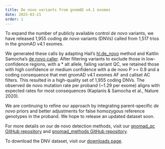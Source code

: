 ```yaml
---
title: De novo variants from gnomAD v4.1 exomes
date: 2025-03-21
order: 1
---
```

To expand the number of publicly available control *de novo* variants, we have released 1,955 coding *de novo* variants (DNVs) called from 1,517 trios in the gnomAD v4.1 exomes.

We generated these calls by adapting Hail’s [hl.de_novo](https://hail.is/docs/0.2/methods/genetics.html#hail.methods.de_novo) method and Kaitlin Samocha’s [de novo caller](https://github.com/ksamocha/de_novo_scripts/tree/master). After filtering variants to exclude those in low-confidence regions, with a * alt allele, failing variant QC, we retained those with high confidence or medium confidence with a de novo P >= 0.9 and a coding consequence that met gnomAD v4.1 exomes AF and callset AC filters. This resulted in a high-quality set of 1,955 coding DNVs. The observed de novo mutation rate per proband (~1.29 per exome) aligns with expected rates for most consequences (Kaplanis & Samocha et al., Nature 2020).

We are continuing to refine our approach by integrating parent-specific *de novo* priors and better adjustments for false homozygous reference genotypes in the proband. We hope to release an updated dataset soon.

For more details on our de novo detection methods, visit our [gnomad_qc GitHub repository](https://github.com/broadinstitute/gnomad_qc/blob/main/gnomad_qc/v4/create_release/create_de_novo_release.py) and [gnomad_methods GitHub repository](https://github.com/broadinstitute/gnomad_methods/blob/1e459ab041853fdcf35678b0d66a2a8f34e4754b/gnomad/sample_qc/relatedness.py#L1516).

To download the DNV dataset, visit our [downloads page](https://gnomad.broadinstitute.org/data#v4-de-novo).